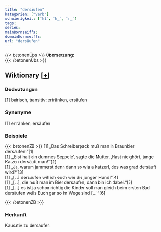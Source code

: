 ```yaml
---
title: "dersäufen"
kategorien: ["Verb"]
schwierigkeit: ["k1", "h_", "r_"]
tags:
series:
mainDornseiffs:
domainDornseiffs:
url: "dersäufen"
---
```


{{< betonenÜbs >}}
**Übersetzung:**  
{{< /betonenÜbs >}}

## Wiktionary [[+](https://de.wiktionary.org/wiki/dersäufen)]

### Bedeutungen
[1] bairisch, transitiv: ertränken, ersäufen  

### Synonyme
[1] ertränken, ersäufen  

### Beispiele
{{< betonenZB >}}
[1] „Das Schreiberpack muß man in Braunbier dersaufen!“[1]  
[1] „‚Bist halt ein dummes Seppele‘, sagte die Mutter. ‚Hast nie ghört, junge Katzen dersäuft man!‘“[2]  
[1] „Ja, warum jammerst denn dann so wia a Katzerl, des was grad dersäuft wird?“[3]  
[1] „[…] dersaufen will ich euch wie die jungen Hund!“[4]  
[1] „[…], die muß man im Bier dersaufen, dann bin ich dabei.“[5]  
[1] „[…] es ist ja schon richtig die Kinder soll man gleich beim ersten Bad dersäufen weils Euch gar so im Wege sind […]“[6]  

{{< /betonenZB >}}
### Herkunft
Kausativ zu dersaufen  


